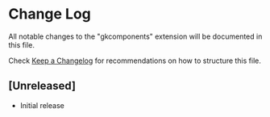 # Change Log
All notable changes to the "gkcomponents" extension will be documented in this file.

Check [Keep a Changelog](http://keepachangelog.com/) for recommendations on how to structure this file.

## [Unreleased]
- Initial release
